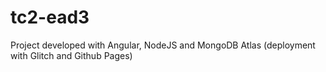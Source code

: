 # tc2-ead3
Project developed with Angular, NodeJS and MongoDB Atlas (deployment with Glitch and Github Pages)
